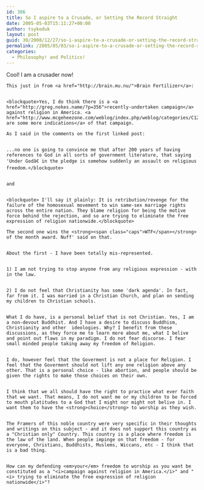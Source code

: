 ```yaml
---
id: 386
title: So I aspire to a Crusade, or Setting the Record Straight
date: 2005-05-03T15:11:27+00:00
author: tsykoduk
layout: post
guid: 30/2008/12/27/so-i-aspire-to-a-crusade-or-setting-the-record-straight
permalink: /2005/05/03/so-i-aspire-to-a-crusade-or-setting-the-record-straight/
categories:
  - Philosophy! and Politics!
---
```

Cool! I am a crusader now!


	This just in from <a href="http://brain.mu.nu/">Brain Fertilizer</a>:


	<blockquote>Yes, I do think there is a <a href="http://greg.nokes.name/?p=356">recently-undertaken campaign</a> against religion in America. <a href="http://www.mcgeheezone.com/weblog/index.php/weblog/categories/C12/">Here are some more indications</a> of that campaign.

	As I said in the comments on the first linked post:


	...no one is going to convince me that after 200 years of having references to God in all sorts of government literature, that saying 'Under Godâ€ in the pledge is somehow suddenly an assault on religious freedom.</blockquote>


	and


	<blockquote> I'll say it plainly: It is retribution/revenge for the failure of the homosexual movement to win same-sex marriage rights across the entire nation. They blame religion for being the motive force behind the rejection, and so are trying to eliminate the free expression of religion nationwide.</blockquote>

	The second one wins the <strong><span class="caps">WTF</span></strong> of the month award. Nuff' said on that.


	About the first - I have been totally mis-represented.


	1) I am not trying to stop anyone from any religious expression - with in the law.


	2) I do not feel that Christianity has some 'dark agenda'. In fact, far from it. I was married in a Christian Church, and plan on sending my children to Christian schools.


	What I do have, is a personal belief that is not Christian. Yes, I am a non-devout Buddhist. And I have a desire to discuss Buddhism, Christianity and other  ideologies. Why? I benefit from these discussions, as they force me to learn more about me, what I belive and point out flaws in my paradigm. I do not fear discorse. I fear small minded people taking away my freedom of Religion.


	I do, however feel that the Goverment is not a place for Religion. I feel that the Goverment should not lift any one religion above any other. That is a personal choice - like abortion, and people should be given the rights to make those choices on their own.


	I think that we all should have the right to practice what ever faith that we want. That means, I do not want me or my children to be forced to mouth platitudes to a God that I might nor might not belive in. I want them to have the <strong>choice</strong> to worship as they wish.


	The Framers of this noble country were very specific in their thoughts and writings on this subject - and it does not support this country as a "Christian only" Country. This country is a place where freedom is the law of the land. When people impinge on that freedom - for everyone, Christians, Buddhists, Muslems, Wiccans, etc - I think that is a bad thing.


	How can my defending <em>your</em> freedom to worship as you want be constituted as a "<i>campaign against religion in America.</i>" and "<i> trying to eliminate the free expression of religion nationwide</i>"?